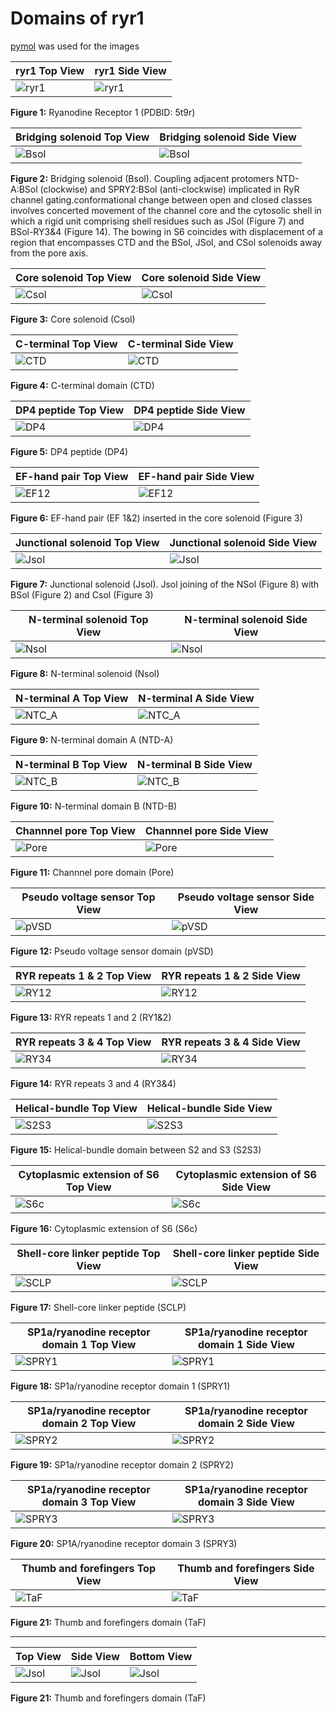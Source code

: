 # Domains of ryr1 
[pymol](https://pymol.org/2/#download) was used for the images

ryr1 Top View | ryr1 Side View
------------ | -------------
![ryr1](top_view/ryr1.png) | ![ryr1](side_view/ryr1.png)

**Figure 1:** Ryanodine Receptor 1 (PDBID: 5t9r)

Bridging solenoid Top View | Bridging solenoid Side View
------------ | -------------
![Bsol](top_view/Bsol.png) | ![Bsol](side_view/Bsol.png)

**Figure 2:** Bridging solenoid (Bsol). Coupling adjacent protomers NTD-A:BSol (clockwise) and SPRY2:BSol (anti-clockwise) implicated in RyR channel gating.conformational change between open and closed classes involves concerted movement of the channel core and the cytosolic shell in which a rigid unit comprising shell residues such as JSol (Figure 7) and BSol-RY3&4 (Figure 14). The bowing in S6 coincides with displacement of a region that encompasses CTD and the BSol, JSol, and CSol solenoids away from the pore axis.



Core solenoid Top View | Core solenoid Side View
------------ | -------------
![Csol](top_view/Csol.png) | ![Csol](side_view/Csol.png)

**Figure 3:** Core solenoid (Csol)

C-terminal Top View | C-terminal Side View
------------ | -------------
![CTD](top_view/CTD.png) | ![CTD](side_view/CTD.png)

**Figure 4:** C-terminal domain (CTD)

DP4 peptide Top View | DP4 peptide Side View
------------ | -------------
![DP4](top_view/DP4.png) | ![DP4](side_view/DP4.png)

**Figure 5:** DP4 peptide (DP4)

EF-hand pair Top View | EF-hand pair Side View
------------ | -------------
![EF12](top_view/EF1&2.png) | ![EF12](side_view/EF1&2.png)

**Figure 6:** EF-hand pair (EF 1&2) inserted in the core solenoid (Figure 3)

Junctional solenoid Top View | Junctional solenoid Side View
------------ | -------------
![Jsol](top_view/Jsol.png) | ![Jsol](side_view/Jsol.png)

**Figure 7:** Junctional solenoid (Jsol).  Jsol joining of the NSol (Figure 8) with BSol (Figure 2) and Csol (Figure 3)

N-terminal solenoid Top View | N-terminal solenoid Side View
------------ | -------------
![Nsol](top_view/Nsol.png) | ![Nsol](side_view/Nsol.png)

**Figure 8:** N-terminal solenoid (Nsol)

N-terminal A Top View | N-terminal A Side View
------------ | -------------
![NTC_A](top_view/NTC_A.png) | ![NTC_A](side_view/NTC_A.png)

**Figure 9:** N-terminal domain A (NTD-A)

N-terminal B Top View | N-terminal B Side View
------------ | -------------
![NTC_B](top_view/NTC_B.png) | ![NTC_B](side_view/NTC_B.png)

**Figure 10:** N-terminal domain B (NTD-B)

Channnel pore Top View | Channnel pore Side View
------------ | -------------
![Pore](top_view/Pore.png) | ![Pore](side_view/Pore.png)

**Figure 11:** Channnel pore domain (Pore)

Pseudo voltage sensor Top View | Pseudo voltage sensor Side View
------------ | -------------
![pVSD](top_view/pVSD.png) | ![pVSD](side_view/pVSD.png)

**Figure 12:** Pseudo voltage sensor domain (pVSD)

RYR repeats 1 & 2 Top View | RYR repeats 1 & 2 Side View
------------ | -------------
![RY12](top_view/RY1&2.png) | ![RY12](side_view/RY1&2.png)

**Figure 13:** RYR repeats 1 and 2 (RY1&2)

RYR repeats 3 & 4 Top View | RYR repeats 3 & 4 Side View
------------ | -------------
![RY34](top_view/RY3&4.png) | ![RY34](side_view/RY3&4.png)

**Figure 14:** RYR repeats 3 and 4 (RY3&4)

Helical-bundle Top View | Helical-bundle Side View
------------ | -------------
![S2S3](top_view/S2S3.png) | ![S2S3](side_view/S2S3.png)

**Figure 15:** Helical-bundle domain between S2 and S3 (S2S3)

Cytoplasmic extension of S6 Top View | Cytoplasmic extension of S6 Side View
------------ | -------------
![S6c](top_view/S6c.png) | ![S6c](side_view/S6c.png)

**Figure 16:** Cytoplasmic extension of S6 (S6c)

Shell-core linker peptide Top View | Shell-core linker peptide Side View
------------ | -------------
![SCLP](top_view/SCLP.png) | ![SCLP](side_view/SCLP.png)

**Figure 17:** Shell-core linker peptide (SCLP)

SP1a/ryanodine receptor domain 1 Top View | SP1a/ryanodine receptor domain 1 Side View
------------ | -------------
![SPRY1](top_view/SPRY1.png) | ![SPRY1](side_view/SPRY1.png)

**Figure 18:** SP1a/ryanodine receptor domain 1 (SPRY1) 

SP1a/ryanodine receptor domain 2 Top View | SP1a/ryanodine receptor domain 2 Side View
------------ | -------------
![SPRY2](top_view/SPRY2.png) | ![SPRY2](side_view/SPRY2.png)

**Figure 19:** SP1a/ryanodine receptor domain 2 (SPRY2)

SP1a/ryanodine receptor domain 3 Top View | SP1a/ryanodine receptor domain 3 Side View
------------ | -------------
![SPRY3](top_view/SPRY3.png) | ![SPRY3](side_view/SPRY3.png)

**Figure 20:** SP1A/ryanodine receptor domain 3 (SPRY3)

Thumb and forefingers Top View | Thumb and forefingers Side View
------------ | -------------
![TaF](top_view/TaF.png) | ![TaF](side_view/TaF.png)

**Figure 21:** Thumb and forefingers domain (TaF)


---

Top View | Side View | Bottom View
------------ | ------------- | -------------
![Jsol](top_view/Jsol_join_Nsol_with_BsolCsol.png) | ![Jsol](side_view/Jsol_join_Nsol_with_BsolCsol.png) | ![Jsol](side_view/Jsol_join_Nsol_with_BsolCsol.png)

**Figure 21:** Thumb and forefingers domain (TaF)






